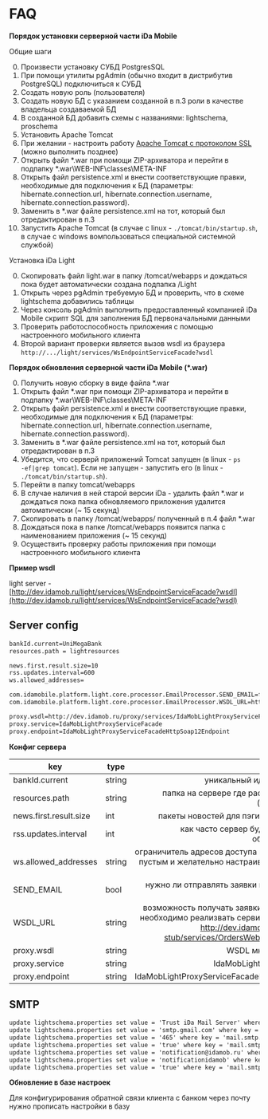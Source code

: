 # FAQ

**Порядок установки серверной части iDa Mobile**

Общие шаги

0. Произвести установку СУБД PostgresSQL
0. При помощи утилиты pgAdmin (обычно входит в дистрибутив PostgreSQL) подключиться к СУБД
0. Создать новую роль (пользователя)
0. Создать новую БД с указанием созданной в п.3 роли в качестве владельца создаваемой БД
0. В созданной БД добавить схемы с названиями: lightschema, proschema
0. Установить Apache Tomcat
0. При желании - настроить работу [Apache Tomcat с протоколом SSL](http://habrahabr.ru/post/134453/) (можно выполнить позднее)
0. Открыть файл *.war при помощи ZIP-архиватора и перейти в подпапку *.war\WEB-INF\classes\META-INF
0. Открыть файл persistence.xml и внести соответствующие правки, необходимые для подключения к БД (параметры: hibernate.connection.url, hibernate.connection.username, hibernate.connection.password).
0. Заменить в *.war файле persistence.xml на тот, который был отредактирован в п.3
0. Запустить Apache Tomcat (в случае с linux - <code>./tomcat/bin/startup.sh</code>, в случае с windows вомпользоваться специальной системной службой)

Установка iDa Light

0. Скопировать файл light.war в папку /tomcat/webapps и дождаться пока будет автоматически создана подпапка /Light
0. Открыть через pgAdmin требуемую БД и проверить, что в схеме lightschema добавились таблицы
0. Через консоль pgAdmin выполнить предоставленный компанией iDa Mobile скрипт SQL для заполнения БД первоначальными данными
0. Проверить работоспособность приложения с помощью настроенного мобильного клиента
0. Второй вариант проверки является вызов wsdl из браузера ``http://.../light/services/WsEndpointServiceFacade?wsdl``

**Порядок обновления серверной части iDa Mobile (*.war)**

0. Получить новую сборку в виде файла *.war
0. Открыть файл *.war при помощи ZIP-архиватора и перейти в подпапку *.war\WEB-INF\classes\META-INF
0. Открыть файл persistence.xml и внести соответствующие правки, необходимые для подключения к БД (параметры: hibernate.connection.url, hibernate.connection.username, hibernate.connection.password).
0. Заменить в *.war файле persistence.xml на тот, который был отредактирован в п.3
0. Убедится, что серверй приложений Tomcat запущен (в linux - <code>ps -ef|grep tomcat</code>). Если не запущен - запустить его (в linux - <code>./tomcat/bin/startup.sh</code>).
0. Перейти в папку tomcat/webapps
0. В случае наличия в ней старой версии iDa - удалить файл *.war и дождаться пока папка обновляемого приложения удалится автоматически (~ 15 секунд)
0. Скопировать в папку /tomcat/webapps/ полученный в п.4 файл *.war
0. Дождаться пока в папке /tomcat/webapps появится папка с наименованием приложения (~ 15 секунд)
0. Осуществить проверку работы приложения при помощи настроенного мобильного клиента

**Пример wsdl**

light server - [http://dev.idamob.ru/light/services/WsEndpointServiceFacade?wsdl](http://dev.idamob.ru/light/services/WsEndpointServiceFacade?wsdl)

## Server config

```xml
bankId.current=UniMegaBank
resources.path = lightresources

news.first.result.size=10
rss.updates.interval=600
ws.allowed_addresses=

com.idamobile.platform.light.core.processor.EmailProcessor.SEND_EMAIL=false
com.idamobile.platform.light.core.processor.EmailProcessor.WSDL_URL=http://dev.idamob.ru/orders-server-stub/services/OrdersWebServiceFacade?wsdl

proxy.wsdl=http://dev.idamob.ru/proxy/services/IdaMobLightProxyServiceFacade?wsdl
proxy.service=IdaMobLightProxyServiceFacade
proxy.endpoint=IdaMobLightProxyServiceFacadeHttpSoap12Endpoint
```

**Конфиг сервера**

key | type | comment
--- | --- | ---:
bankId.current | string | уникальный идентификатор банка
resources.path | string | папка на сервере где располажены ресурсы (иконочки, баннеры)
news.first.result.size | int | пакеты новостей для пэгинации на апликации
rss.updates.interval | int | как часто сервер будет пытаться читать обновления rss ленты
ws.allowed_addresses | string | ограничитель адресов доступа к лайту (модет быть пустым и желательно настраивать через средства nginx)
SEND_EMAIL | bool | нужно ли отправлять заявки из контакнтых форм на email
WSDL_URL | string | возможность получать заявки через веб-сервис. необходимо реализвать сервис по шаблону WSDL http://dev.idamob.ru/orders-server-stub/services/OrdersWebServiceFacade?wsdl
proxy.wsdl | string | WSDL многошаговой формы
proxy.service | string | IdaMobLightProxyServiceFacade
proxy.endpoint | string | IdaMobLightProxyServiceFacadeHttpSoap12Endpoint


##  SMTP

```xml
update lightschema.properties set value = 'Trust iDa Mail Server' where key = 'mail.sender.name'
update lightschema.properties set value = 'smtp.gmail.com' where key = 'mail.smtp.host'
update lightschema.properties set value = '465' where key = 'mail.smtp.port'
update lightschema.properties set value = 'true' where key = 'mail.smtp.ssl.enable'
update lightschema.properties set value = 'notification@idamob.ru' where key = 'mail.smtp.user'
update lightschema.properties set value = 'notificationidamob' where key = 'mail.smtp.pass'
update lightschema.properties set value = 'true' where key = 'mail.smtp.auth.enable'
```

**Обновление в базе настроек**

Для конфигурирования обратной связи клиента с банком через почту нужно прописать настройки в базу
